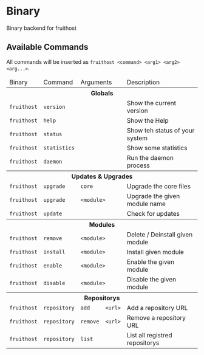 # Binary
Binary backend for fruithost

## Available Commands
All commands will be inserted as `fruithost <command> <arg1> <arg2> <arg...>`.

<table>
  <thead>
    <tr>
      <td>Binary</td>
      <td>Command</td>
      <td colspan="2">Arguments</td>
      <td>Description</td>
    </tr>
  </thead>
  <tbody>
    <tr>
      <th colspan="5">Globals</th>
    </tr>
    <tr>
      <td><code>fruithost</code></td>
      <td colspan="3"><code>version</code></td>
      <td>Show the current version</td>
    </tr>
    <tr>
      <td><code>fruithost</code></td>
      <td colspan="3"><code>help</code></td>
      <td>Show the Help</td>
    </tr>
    <tr>
      <td><code>fruithost</code></td>
      <td colspan="3"><code>status</code></td>
      <td>Show teh status of your system</td>
    </tr>
    <tr>
      <td><code>fruithost</code></td>
      <td colspan="3"><code>statistics</code></td>
      <td>Show some statistics</td>
    </tr>
    <tr>
      <td><code>fruithost</code></td>
      <td colspan="3"><code>daemon</code></td>
      <td>Run the daemon process</td>
    </tr>
    <tr>
      <th colspan="5">Updates & Upgrades</th>  
    </tr>
    <tr>
      <td><code>fruithost</code></td>
      <td><code>upgrade</code></td>
      <td colspan="2"><code>core</code></td>
      <td>Upgrade the core files</td>
    </tr>
    <tr>
      <td><code>fruithost</code></td>
      <td><code>upgrade</code></td>
      <td colspan="2"><code>&lt;module&gt;</code></td>
      <td>Upgrade the given module name</td>
    </tr>
    <tr>
      <td><code>fruithost</code></td>
      <td colspan="3"><code>update<code></td>
      <td>Check for updates</td>
    </tr>
    <tr>
      <th colspan="5">Modules</th>  
    </tr>
    <tr>
      <td><code>fruithost</code></td>
      <td><code>remove<code></td>
      <td colspan="2"><code>&lt;module&gt;</code></td>
      <td>Delete / Deinstall given module</td>
    </tr>
    <tr>
      <td><code>fruithost</code></td>
      <td><code>install<code></td>
      <td colspan="2"><code>&lt;module&gt;</code></td>
      <td>Install given module</td>
    </tr>
    <tr>
      <td><code>fruithost</code></td>
      <td><code>enable<code></td>
      <td colspan="2"><code>&lt;module&gt;</code></td>
      <td>Enable the given module</td>
    </tr>
    <tr>
      <td><code>fruithost</code></td>
      <td><code>disable<code></td>
      <td colspan="2"><code>&lt;module&gt;</code></td>
      <td>Disable the given module</td>
    </tr>
    <tr>
      <th colspan="5">Repositorys</th>  
    </tr>
    <tr>
      <td><code>fruithost</code></td>
      <td><code>repository<code></td>
      <td><code>add<code></td>
      <td><code>&lt;url&gt;</code></td>
      <td>Add a repository URL</td>
    </tr>
    <tr>
      <td><code>fruithost</code></td>
      <td><code>repository<code></td>
      <td><code>remove<code></td>
      <td><code>&lt;url&gt;</code></td>
      <td>Remove a repository URL</td>
    </tr>
    <tr>
      <td><code>fruithost</code></td>
      <td><code>repository<code></td>
      <td colspan="2"><code>list</code></td>
      <td>List all registred repositorys</td>
    </tr>
  </tbody>
</table>
